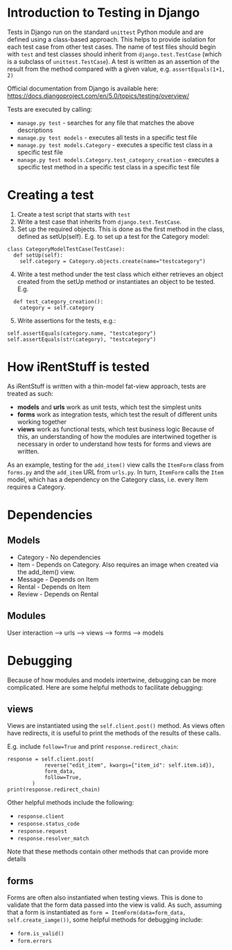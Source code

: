 # **Introduction to Testing in Django**
Tests in Django run on the standard `unittest` Python module and are defined using a class-based approach. This helps to provide isolation for each test case from other test cases. The name of test files should begin with `test` and test classes should inherit from `django.test.TestCase` (which is a subclass of `unittest.TestCase`). A test is written as an assertion of the result from the method compared with a given value, e.g. `assertEquals(1+1, 2)`

Official documentation from Django is available here: https://docs.djangoproject.com/en/5.0/topics/testing/overview/

Tests are executed by calling:
- `manage.py test` - searches for any file that matches the above descriptions
- `manage.py test models` - executes all tests in a specific test file
- `manage.py test models.Category` - executes a specific test class in a specific test file
- `manage.py test models.Category.test_category_creation` - executes a specific test method in a specific test class in a specific test file

# **Creating a test**
1. Create a test script that starts with `test`
2. Write a test case that inherits from `django.test.TestCase`.
3. Set up the required objects. This is done as the first method in the class, defined as setUp(self). E.g. to set up a test for the Category model:
```
class CategoryModelTestCase(TestCase):
  def setUp(self):
    self.category = Category.objects.create(name="testcategory")
```
4. Write a test method under the test class which either retrieves an object created from the setUp method or instantiates an object to be tested. E.g.
```
  def test_category_creation():
    category = self.category
```
5. Write assertions for the tests, e.g.:
```
self.assertEquals(category.name, "testcategory")
self.assertEquals(str(category), "testcategory")
```

# **How iRentStuff is tested**
As iRentStuff is written with a thin-model fat-view approach, tests are treated as such:
- **models** and **urls** work as unit tests, which test the simplest units
- **forms** work as integration tests, which test the result of different units working together
- **views** work as functional tests, which test business logic
Because of this, an understanding of how the modules are intertwined together is necessary in order to understand how tests for forms and views are written.

As an example, testing for the `add_item()` view calls the `ItemForm` class from `forms.py` and the `add_item` URL from `urls.py`. In turn, `ItemForm` calls the `Item` model, which has a dependency on the Category class, i.e. every Item requires a Category.

# Dependencies
## **Models**
- Category - No dependencies
- Item - Depends on Category. Also requires an image when created via the add_item() view.
- Message - Depends on Item
- Rental - Depends on Item
- Review - Depends on Rental

## **Modules**
User interaction --> urls --> views --> forms --> models

# Debugging
Because of how modules and models intertwine, debugging can be more complicated. Here are some helpful methods to facilitate debugging:

## views
Views are instantiated using the `self.client.post()` method. As views often have redirects, it is useful to print the methods of the results of these calls.

E.g. include `follow=True` and print `response.redirect_chain`:
```
response = self.client.post(
            reverse("edit_item", kwargs={"item_id": self.item.id}),
            form_data,
            follow=True,
        )
print(response.redirect_chain)
```

Other helpful methods include the following:
- `response.client`
- `response.status_code`
- `response.request`
- `response.resolver_match`

Note that these methods contain other methods that can provide more details

## forms
Forms are often also instantiated when testing views. This is done to validate that the form data passed into the view is valid. As such, assuming that a form is instantiated as `form = ItemForm(data=form_data, self.create_iamge())`, some helpful methods for debugging include:
- `form.is_valid()`
- `form.errors`
